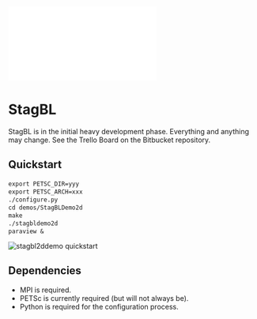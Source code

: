 ![StagBL Logo](documentation/resources/logo/logo.pdf)
# StagBL

StagBL is in the initial heavy development phase. Everything and anything may change.
See the Trello Board on the Bitbucket repository.

## Quickstart

    export PETSC_DIR=yyy
    export PETSC_ARCH=xxx
    ./configure.py
    cd demos/StagBLDemo2d
    make
    ./stagbldemo2d
    paraview &

![stagbl2ddemo quickstart](documentation/resources/stagbl2demo_quickstart.png)

## Dependencies

* MPI is required.
* PETSc is currently required (but will not always be).
* Python is required for the configuration process.
